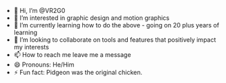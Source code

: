 - 👋 Hi, I’m @VR2G0
- 👀 I’m interested in graphic design and motion graphics
- 🌱 I’m currently learning how to do the above - going on 20 plus years of learning
- 💞️ I’m looking to collaborate on tools and features that positively impact my interests
- 📫 How to reach me leave me a message
- 😄 Pronouns: He/Him
- ⚡ Fun fact: Pidgeon was the original chicken.

<!---
VR2G0/VR2G0 is a ✨ special ✨ repository because its `README.md` (this file) appears on your GitHub profile.
You can click the Preview link to take a look at your changes.
--->
